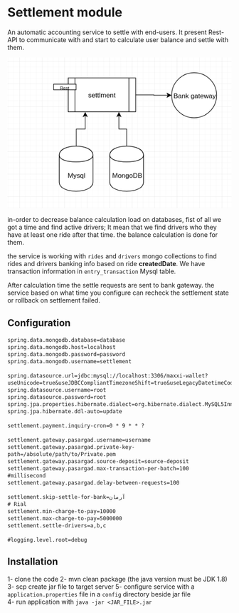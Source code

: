 Settlement module
=================
An automatic accounting service to settle with end-users.
It present Rest-API to communicate with and start to calculate user balance and settle with them.

![arch](./doc/pic/arch.png)

in-order to decrease balance calculation load on databases, fist of all we got a time and find active drivers; 
It mean that we find drivers who they have at least one ride after that time. the balance calculation is done for them.

the service is working with `rides` and `drivers` mongo collections to find rides and drivers banking info based on ride **createdDate**.
We have transaction information in `entry_transaction` Mysql table.

After calculation time the settle requests are sent to bank gateway.
the service based on what time you configure can recheck the settlement state or rollback on settlement failed.

Configuration
-------------
```properties
spring.data.mongodb.database=database
spring.data.mongodb.host=localhost
spring.data.mongodb.password=password
spring.data.mongodb.username=settlement

spring.datasource.url=jdbc:mysql://localhost:3306/maxxi-wallet?useUnicode=true&useJDBCCompliantTimezoneShift=true&useLegacyDatetimeCode=false&serverTimezone=Asia/Tehran
spring.datasource.username=root
spring.datasource.password=root
spring.jpa.properties.hibernate.dialect=org.hibernate.dialect.MySQL5InnoDBDialect
spring.jpa.hibernate.ddl-auto=update

settlement.payment.inquiry-cron=0 * 9 * * ?

settlement.gateway.pasargad.username=username
settlement.gateway.pasargad.private-key-path=/absolute/path/to/Private.pem
settlement.gateway.pasargad.source-deposit=source-deposit
settlement.gateway.pasargad.max-transaction-per-batch=100
#millisecond
settlement.gateway.pasargad.delay-between-requests=100

settlement.skip-settle-for-bank=آرمان
# Rial
settlement.min-charge-to-pay=10000
settlement.max-charge-to-pay=5000000
settlement.settle-drivers=a,b,c

#logging.level.root=debug
```

Installation
------------
1- clone the code
2- mvn clean package (the java version must be JDK 1.8)
3- scp create jar file to target server
5- configure service with a `application.properties` file in a `config` directory beside jar file  
4- run application with `java -jar <JAR_FILE>.jar`